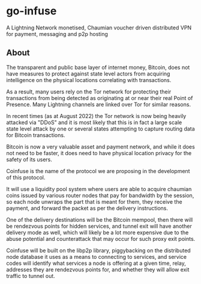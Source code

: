 # go-infuse
A Lightning Network monetised, Chaumian voucher driven distributed VPN for payment, messaging and p2p hosting

## About

The transparent and public base layer of internet money, Bitcoin, does not have measures to protect against state level actors from acquiring intelligence on the physical locations correlating with transactions.

As a result, many users rely on the Tor network for protecting their transactions from being detected as originating at or near their real Point of Presence. Many Lightning channels are linked over Tor for similar reasons.

In recent times (as at August 2022) the Tor network is now being heavily attacked via "DDoS" and it is most likely that this is in fact a large scale state level attack by one or several states attempting to capture routing data for Bitcoin transactions.

Bitcoin is now a very valuable asset and payment network, and while it does not need to be faster, it does need to have physical location privacy for the safety of its users.

Coinfuse is the name of the protocol we are proposing in the development of this protocol.

It will use a liquidity pool system where users are able to acquire chaumian coins issued by various router nodes that pay for bandwidth by the session, so each node unwraps the part that is meant for them, they receive the payment, and forward the packet as per the delivery instructions.

One of the delivery destinations will be the Bitcoin mempool, then there will be rendezvous points for hidden services, and tunnel exit will have another delivery mode as well, which will likely be a lot more expensive due to the abuse potential and counterattack that may occur for such proxy exit points.

Coinfuse will be built on the libp2p library, piggybacking on the distributed node database it uses as a means to connecting to services, and service codes will identify what services a node is offering at a given time, relay, addresses they are rendezvous points for, and whether they will allow exit traffic to tunnel out.
